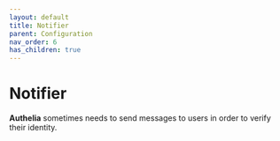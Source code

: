 ```yaml
---
layout: default
title: Notifier
parent: Configuration
nav_order: 6
has_children: true
---
```


# Notifier

**Authelia** sometimes needs to send messages to users in order to
verify their identity.
